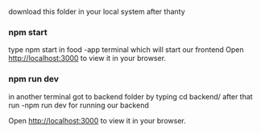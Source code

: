 download this folder in your local system
after thanty

### npm start
type npm start in food -app terminal which will start our frontend
Open [http://localhost:3000](http://localhost:3000) to view it in your browser.

### npm run dev
in another terminal
got to backend folder by typing cd backend/
after that run -npm run dev for running our backend

Open [http://localhost:3000](http://localhost:3000) to view it in your browser.








